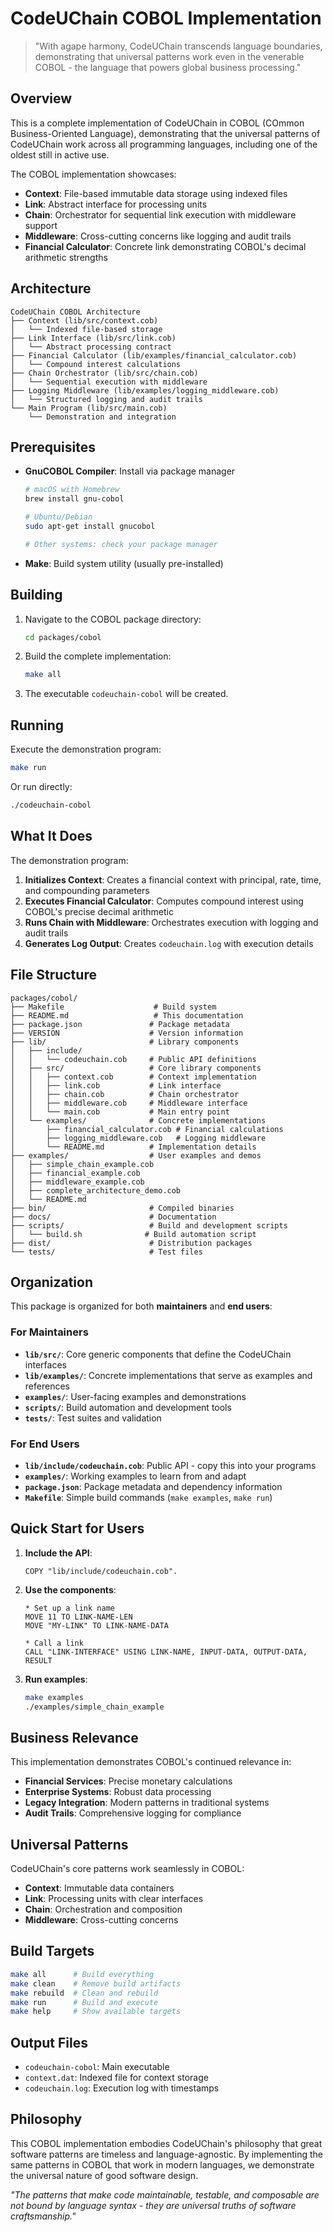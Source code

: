 # CodeUChain COBOL Implementation

> "With agape harmony, CodeUChain transcends language boundaries, demonstrating that universal patterns work even in the venerable COBOL - the language that powers global business processing."

## Overview

This is a complete implementation of CodeUChain in COBOL (COmmon Business-Oriented Language), demonstrating that the universal patterns of CodeUChain work across all programming languages, including one of the oldest still in active use.

The COBOL implementation showcases:
- **Context**: File-based immutable data storage using indexed files
- **Link**: Abstract interface for processing units
- **Chain**: Orchestrator for sequential link execution with middleware support
- **Middleware**: Cross-cutting concerns like logging and audit trails
- **Financial Calculator**: Concrete link demonstrating COBOL's decimal arithmetic strengths

## Architecture

```
CodeUChain COBOL Architecture
├── Context (lib/src/context.cob)
│   └── Indexed file-based storage
├── Link Interface (lib/src/link.cob)
│   └── Abstract processing contract
├── Financial Calculator (lib/examples/financial_calculator.cob)
│   └── Compound interest calculations
├── Chain Orchestrator (lib/src/chain.cob)
│   └── Sequential execution with middleware
├── Logging Middleware (lib/examples/logging_middleware.cob)
│   └── Structured logging and audit trails
└── Main Program (lib/src/main.cob)
    └── Demonstration and integration
```

## Prerequisites

- **GnuCOBOL Compiler**: Install via package manager
  ```bash
  # macOS with Homebrew
  brew install gnu-cobol

  # Ubuntu/Debian
  sudo apt-get install gnucobol

  # Other systems: check your package manager
  ```

- **Make**: Build system utility (usually pre-installed)

## Building

1. Navigate to the COBOL package directory:
   ```bash
   cd packages/cobol
   ```

2. Build the complete implementation:
   ```bash
   make all
   ```

3. The executable `codeuchain-cobol` will be created.

## Running

Execute the demonstration program:
```bash
make run
```

Or run directly:
```bash
./codeuchain-cobol
```

## What It Does

The demonstration program:
1. **Initializes Context**: Creates a financial context with principal, rate, time, and compounding parameters
2. **Executes Financial Calculator**: Computes compound interest using COBOL's precise decimal arithmetic
3. **Runs Chain with Middleware**: Orchestrates execution with logging and audit trails
4. **Generates Log Output**: Creates `codeuchain.log` with execution details

## File Structure

```
packages/cobol/
├── Makefile                    # Build system
├── README.md                   # This documentation
├── package.json               # Package metadata
├── VERSION                    # Version information
├── lib/                       # Library components
│   ├── include/
│   │   └── codeuchain.cob     # Public API definitions
│   ├── src/                   # Core library components
│   │   ├── context.cob        # Context implementation
│   │   ├── link.cob           # Link interface
│   │   ├── chain.cob          # Chain orchestrator
│   │   ├── middleware.cob     # Middleware interface
│   │   └── main.cob           # Main entry point
│   └── examples/              # Concrete implementations
│       ├── financial_calculator.cob # Financial calculations
│       ├── logging_middleware.cob   # Logging middleware
│       └── README.md          # Implementation details
├── examples/                  # User examples and demos
│   ├── simple_chain_example.cob
│   ├── financial_example.cob
│   ├── middleware_example.cob
│   ├── complete_architecture_demo.cob
│   └── README.md
├── bin/                       # Compiled binaries
├── docs/                      # Documentation
├── scripts/                   # Build and development scripts
│   └── build.sh              # Build automation script
├── dist/                      # Distribution packages
└── tests/                     # Test files
```

## Organization

This package is organized for both **maintainers** and **end users**:

### For Maintainers
- **`lib/src/`**: Core generic components that define the CodeUChain interfaces
- **`lib/examples/`**: Concrete implementations that serve as examples and references
- **`examples/`**: User-facing examples and demonstrations
- **`scripts/`**: Build automation and development tools
- **`tests/`**: Test suites and validation

### For End Users
- **`lib/include/codeuchain.cob`**: Public API - copy this into your programs
- **`examples/`**: Working examples to learn from and adapt
- **`package.json`**: Package metadata and dependency information
- **`Makefile`**: Simple build commands (`make examples`, `make run`)

## Quick Start for Users

1. **Include the API**:
   ```cobol
   COPY "lib/include/codeuchain.cob".
   ```

2. **Use the components**:
   ```cobol
   * Set up a link name
   MOVE 11 TO LINK-NAME-LEN
   MOVE "MY-LINK" TO LINK-NAME-DATA

   * Call a link
   CALL "LINK-INTERFACE" USING LINK-NAME, INPUT-DATA, OUTPUT-DATA, RESULT
   ```

3. **Run examples**:
   ```bash
   make examples
   ./examples/simple_chain_example
   ```

## Business Relevance

This implementation demonstrates COBOL's continued relevance in:
- **Financial Services**: Precise monetary calculations
- **Enterprise Systems**: Robust data processing
- **Legacy Integration**: Modern patterns in traditional systems
- **Audit Trails**: Comprehensive logging for compliance

## Universal Patterns

CodeUChain's core patterns work seamlessly in COBOL:
- **Context**: Immutable data containers
- **Link**: Processing units with clear interfaces
- **Chain**: Orchestration and composition
- **Middleware**: Cross-cutting concerns

## Build Targets

```bash
make all      # Build everything
make clean    # Remove build artifacts
make rebuild  # Clean and rebuild
make run      # Build and execute
make help     # Show available targets
```

## Output Files

- `codeuchain-cobol`: Main executable
- `context.dat`: Indexed file for context storage
- `codeuchain.log`: Execution log with timestamps

## Philosophy

This COBOL implementation embodies CodeUChain's philosophy that great software patterns are timeless and language-agnostic. By implementing the same patterns in COBOL that work in modern languages, we demonstrate the universal nature of good software design.

*"The patterns that make code maintainable, testable, and composable are not bound by language syntax - they are universal truths of software craftsmanship."*